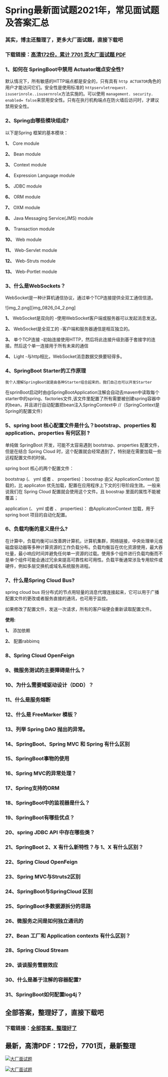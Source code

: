 # Spring最新面试题2021年，常见面试题及答案汇总

### 其实，博主还整理了，更多大厂面试题，直接下载吧

### 下载链接：[高清172份，累计 7701 页大厂面试题  PDF](https://github.com/souyunku/DevBooks/blob/master/docs/index.md)



### 1、如何在 SpringBoot中禁用 Actuator端点安全性?

默认情况下，所有敏感的HTTP端点都是安全的，只有具有 `http ACTUATOR`角色的用户才能访问它们。安全性是使用标准的 `httpservletrequest. isuserinrole..isusernrole`方法实施的。可以使用 `management. security. enabled= false`来禁用安全性。只有在执行机构端点在防火墙后访问时，才建议禁用安全性。


### 2、Spring由哪些模块组成?

以下是Spring 框架的基本模块：

**1、** Core module

**2、** Bean module

**3、** Context module

**4、** Expression Language module

**5、** JDBC module

**6、** ORM module

**7、** OXM module

**8、** Java Messaging Service(JMS) module

**9、** Transaction module

**10、** Web module

**11、** Web-Servlet module

**12、** Web-Struts module

**13、** Web-Portlet module


### 3、什么是WebSockets？

WebSocket是一种计算机通信协议，通过单个TCP连接提供全双工通信信道。

![img_2.png][img_0826_04_2.png]

**1、** WebSocket是双向的 -使用WebSocket客户端或服务器可以发起消息发送。

**2、** WebSocket是全双工的 -客户端和服务器通信是相互独立的。

**3、** 单个TCP连接 -初始连接使用HTTP，然后将此连接升级到基于套接字的连接。然后这个单一连接用于所有未来的通信

**4、** Light -与http相比，WebSocket消息数据交换要轻得多。


### 4、SpringBoot Starter的工作原理

`我个人理解SpringBoot就是由各种Starter组合起来的，我们自己也可以开发Starter`

在sprinBoot启动时由@SpringBootApplication注解会自动去maven中读取每个starter中的spring、factories文件,该文件里配置了所有需要被创建spring容器中的bean，并且进行自动配置把bean注入SpringContext中 //（SpringContext是Spring的配置文件）


### 5、spring boot 核心配置文件是什么？bootstrap、properties 和 application、properties 有何区别 ?

单纯做 SpringBoot 开发，可能不太容易遇到 bootstrap、properties 配置文件，但是在结合 Spring Cloud 时，这个配置就会经常遇到了，特别是在需要加载一些远程配置文件的时侯。

spring boot 核心的两个配置文件：

bootstrap (、 yml 或者 、 properties)：boostrap 由父 ApplicationContext 加载的，比 applicaton 优先加载，配置在应用程序上下文的引导阶段生效。一般来说我们在 Spring Cloud 配置就会使用这个文件。且 boostrap 里面的属性不能被覆盖；

application (、 yml 或者 、 properties)： 由ApplicatonContext 加载，用于 spring boot 项目的自动化配置。


### 6、负载均衡的意义是什么?

在计算中，负载均衡可以改善跨计算机，计算机集群，网络链接，中央处理单元或磁盘驱动器等多种计算资源的工作负载分布。负载均衡旨在优化资源使用，最大吞吐量，最小响应时间并避免任何单一资源的过载。使用多个组件进行负载均衡而不是单个组件可能会通过冗余来提高可靠性和可用性。负载平衡通常涉及专用软件或硬件，例如多层交换机或域名系统服务进程。


### 7、什么是Spring Cloud Bus?

spring cloud bus 将分布式的节点用轻量的消息代理连接起来，它可以用于广播配置文件的更改或者服务直接的通讯，也可用于监控。

如果修改了配置文件，发送一次请求，所有的客户端便会重新读取配置文件。

**使用:**

**1、** 添加依赖

**2、** 配置rabbimq


### 8、Spring Cloud OpenFeign
### 9、微服务测试的主要障碍是什么？
### 10、为什么需要域驱动设计（DDD）？
### 11、什么是服务熔断
### 12、什么是 FreeMarker 模板？
### 13、列举 Spring DAO 抛出的异常。
### 14、SpringBoot、Spring MVC 和 Spring 有什么区别
### 15、SpringBoot事物的使用
### 16、Spring MVC的异常处理？
### 17、Spring支持的ORM
### 18、SpringBoot中的监视器是什么？
### 19、SpringBoot有哪些优点？
### 20、spring JDBC API 中存在哪些类？
### 21、SpringBoot 2、X 有什么新特性？与 1、X 有什么区别？
### 22、Spring Cloud OpenFeign
### 23、Spring MVC与Struts2区别
### 24、SpringBoot与SpringCloud 区别
### 25、SpringBoot多数据源拆分的思路
### 26、微服务之间是如何独立通讯的
### 27、Bean 工厂和 Application contexts 有什么区别？
### 28、Spring Cloud Stream
### 29、谈谈服务雪崩效应
### 30、什么是基于注解的容器配置?
### 31、SpringBoot如何配置log4j？




## 全部答案，整理好了，直接下载吧

### 下载链接：[全部答案，整理好了](https://www.souyunku.com/wp-content/uploads/weixin/githup-weixin-2.png)




## 最新，高清PDF：172份，7701页，最新整理

[![大厂面试题](https://www.souyunku.com/wp-content/uploads/weixin/mst.png "架构师专栏")](https://www.souyunku.com/wp-content/uploads/weixin/githup-weixin.png "架构师专栏")

[![大厂面试题](https://www.souyunku.com/wp-content/uploads/weixin/githup-weixin.png "架构师专栏")](https://www.souyunku.com/wp-content/uploads/weixin/githup-weixin.png "架构师专栏")

